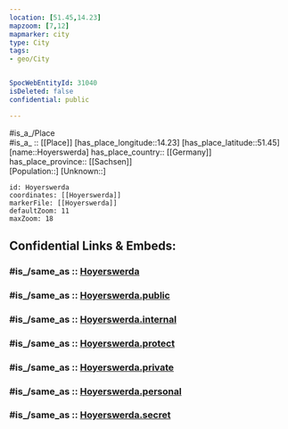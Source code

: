 ```yaml
---
location: [51.45,14.23] 
mapzoom: [7,12] 
mapmarker: city 
type: City
tags:
- geo/City


SpocWebEntityId: 31040
isDeleted: false
confidential: public

---
```

#is_a_/Place  
#is_a_ :: [[Place]] 
[has_place_longitude::14.23] 
[has_place_latitude::51.45] 
[name::Hoyerswerda] 
has_place_country:: [[Germany]]  
has_place_province:: [[Sachsen]]  
[Population::] 
[Unknown::] 


```leaflet
id: Hoyerswerda
coordinates: [[Hoyerswerda]] 
markerFile: [[Hoyerswerda]] 
defaultZoom: 11 
maxZoom: 18
```


## Confidential Links & Embeds: 

### #is_/same_as :: [Hoyerswerda](/_Standards/Earth/Continent/Europe/Europe~Central/Germany/Germany~East/Sachsen/counties~Sachsen/Bautzen/cities~Bautzen/Hoyerswerda.md) 

### #is_/same_as :: [Hoyerswerda.public](/_public/Earth/Continent/Europe/Europe~Central/Germany/Germany~East/Sachsen/counties~Sachsen/Bautzen/cities~Bautzen/Hoyerswerda.public.md) 

### #is_/same_as :: [Hoyerswerda.internal](/_internal/Earth/Continent/Europe/Europe~Central/Germany/Germany~East/Sachsen/counties~Sachsen/Bautzen/cities~Bautzen/Hoyerswerda.internal.md) 

### #is_/same_as :: [Hoyerswerda.protect](/_protect/Earth/Continent/Europe/Europe~Central/Germany/Germany~East/Sachsen/counties~Sachsen/Bautzen/cities~Bautzen/Hoyerswerda.protect.md) 

### #is_/same_as :: [Hoyerswerda.private](/_private/Earth/Continent/Europe/Europe~Central/Germany/Germany~East/Sachsen/counties~Sachsen/Bautzen/cities~Bautzen/Hoyerswerda.private.md) 

### #is_/same_as :: [Hoyerswerda.personal](/_personal/Earth/Continent/Europe/Europe~Central/Germany/Germany~East/Sachsen/counties~Sachsen/Bautzen/cities~Bautzen/Hoyerswerda.personal.md) 

### #is_/same_as :: [Hoyerswerda.secret](/_secret/Earth/Continent/Europe/Europe~Central/Germany/Germany~East/Sachsen/counties~Sachsen/Bautzen/cities~Bautzen/Hoyerswerda.secret.md)

